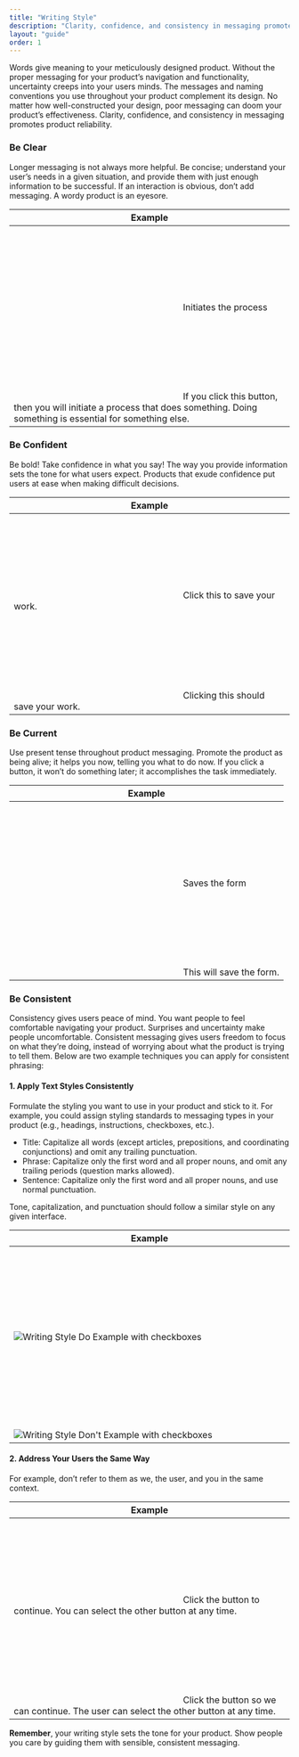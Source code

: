```yaml
---
title: "Writing Style"
description: "Clarity, confidence, and consistency in messaging promotes product reliability."
layout: "guide"
order: 1
---
```




Words give meaning to your meticulously designed product. Without the proper messaging for your product’s navigation and functionality, uncertainty creeps into your users minds. The messages and naming conventions you use throughout your product complement its design. No matter how well-constructed your design, poor messaging can doom your product’s effectiveness. Clarity, confidence, and consistency in messaging promotes product reliability.

### Be Clear

Longer messaging is not always more helpful. Be concise; understand your user’s needs in a given situation, and provide them with just enough information to be successful. If an interaction is obvious, don’t add messaging. A wordy product is an eyesore.

<table>
    <thead>
        <tr>
            <th>Example</th>
        </tr>
    </thead>
    <tbody>
        <tr>
            <td>
                <div class="d-flex align-items-center">
                    <svg class="lexicon-icon lexicon-icon-check do mr-3"><use xlink:href="/vendor/lexicon/icons.svg#check"></use></svg>
                    <span>Initiates the process</span>
                </div>
            </td>
        </tr>
        <tr>
            <td>
                <div class="d-flex align-items-center">
                    <svg class="lexicon-icon lexicon-icon-check dont mr-3"><use xlink:href="/vendor/lexicon/icons.svg#times"></use></svg>
                    <span>If you click this button, then you will initiate a process that does something. Doing something is essential for something else.</span>
                </div>
            </td>
        </tr>
    <tbody>
</table>

### Be Confident

Be bold! Take confidence in what you say! The way you provide information sets the tone for what users expect. Products that exude confidence put users at ease when making difficult decisions.

<table>
    <thead>
        <tr>
            <th>Example</th>
        </tr>
    </thead>
    <tbody>
        <tr>
            <td>
                <div class="d-flex align-items-center">
                    <svg class="lexicon-icon lexicon-icon-check do mr-3"><use xlink:href="/vendor/lexicon/icons.svg#check"></use></svg>
                    <span>Click this to save your work.</span>
                </div>
            </td>
        </tr>
        <tr>
            <td>
                <div class="d-flex align-items-center">
                    <svg class="lexicon-icon lexicon-icon-check dont mr-3"><use xlink:href="/vendor/lexicon/icons.svg#times"></use></svg>
                    <span>Clicking this should save your work.</span>
                </div>
            </td>
        </tr>
    <tbody>
</table>

### Be Current

Use present tense throughout product messaging. Promote the product as being alive; it helps you now, telling you what to do now. If you click a button, it won’t do something later; it accomplishes the task immediately.

<table>
    <thead>
        <tr>
            <th>Example</th>
        </tr>
    </thead>
    <tbody>
        <tr>
            <td>
                <div class="d-flex align-items-center">
                    <svg class="lexicon-icon lexicon-icon-check do mr-3"><use xlink:href="/vendor/lexicon/icons.svg#check"></use></svg>
                    <span>Saves the form</span>
                </div>
            </td>
        </tr>
        <tr>
            <td>
                <div class="d-flex align-items-center">
                    <svg class="lexicon-icon lexicon-icon-check dont mr-3"><use xlink:href="/vendor/lexicon/icons.svg#times"></use></svg>
                    <span>This will save the form.</span>
                </div>
            </td>
        </tr>
    <tbody>
</table>

### Be Consistent

Consistency gives users peace of mind. You want people to feel comfortable navigating your product. Surprises and uncertainty make people uncomfortable. Consistent messaging gives users freedom to focus on what they’re doing, instead of worrying about what the product is trying to tell them. Below are two example techniques you can apply for consistent phrasing:
 
#### 1. Apply Text Styles Consistently

Formulate the styling you want to use in your product and stick to it. For example, you could assign styling standards to messaging types in your product (e.g., headings, instructions, checkboxes, etc.).
 
* Title: Capitalize all words (except articles, prepositions, and coordinating conjunctions) and omit any trailing punctuation.
* Phrase: Capitalize only the first word and all proper nouns, and omit any trailing periods (question marks allowed).
* Sentence: Capitalize only the first word and all proper nouns, and use normal punctuation.

Tone, capitalization, and punctuation should follow a similar style on any given interface.

<table>
    <thead>
        <tr>
            <th>Example</th>
        </tr>
    </thead>
    <tbody>
        <tr>
            <td>
                <div class="d-flex align-items-center">
                    <svg class="lexicon-icon lexicon-icon-check do mr-3"><use xlink:href="/vendor/lexicon/icons.svg#check"></use></svg>
                    <img src="/images/WritingStyleDoExample.png" alt="Writing Style Do Example with checkboxes" />
                </div>
            </td>
        </tr>
        <tr>
            <td>
                <div class="d-flex align-items-center">
                    <svg class="lexicon-icon lexicon-icon-check dont mr-3"><use xlink:href="/vendor/lexicon/icons.svg#times"></use></svg>
                    <img src="/images/WritingStyleDontExample.png" alt="Writing Style Don't Example with checkboxes" />
                </div>
            </td>
        </tr>
    <tbody>
</table>

#### 2. Address Your Users the Same Way

For example, don’t refer to them as we, the user, and you in the same context.


<table>
    <thead>
        <tr>
            <th>Example</th>
        </tr>
    </thead>
    <tbody>
        <tr>
            <td>
                <div class="d-flex align-items-center">
                    <svg class="lexicon-icon lexicon-icon-check do mr-3"><use xlink:href="/vendor/lexicon/icons.svg#check"></use></svg>
                    <span>Click the button to continue. You can select the other button at any time.</span>
                </div>
            </td>
        </tr>
        <tr>
            <td>
                <div class="d-flex align-items-center">
                    <svg class="lexicon-icon lexicon-icon-check dont mr-3"><use xlink:href="/vendor/lexicon/icons.svg#times"></use></svg>
                    <span>Click the button so we can continue. The user can select the other button at any time.</span>
                </div>
            </td>
        </tr>
    <tbody>
</table>

**Remember**, your writing style sets the tone for your product. Show people you care by guiding them with sensible, consistent messaging.

